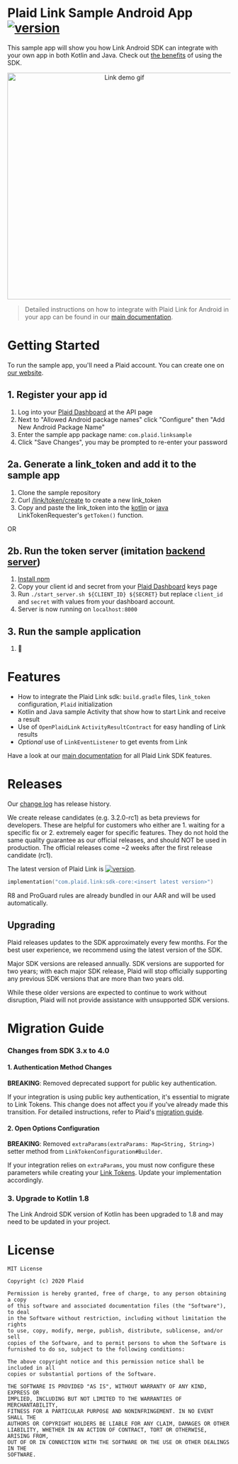 # Plaid Link Sample Android App [![version][link-sdk-version]][link-sdk-url]
This sample app will show you how Link Android SDK can integrate with your own app in both Kotlin and Java. Check out [the benefits](./docs/sdk-vs-webview-comparison.md) of using the SDK. 


<p align="center">
  <img src="docs/link_demo.gif" loading="lazy" alt="Link demo gif" height="512" />
</p>

> Detailed instructions on how to integrate with Plaid Link for Android in your app can be found in our [main documentation][link-android-docs].


# Getting Started
To run the sample app, you'll need a Plaid account. You can create one on [our website][plaid-signup].

## 1. Register your app id
1. Log into your [Plaid Dashboard][plaid-dashboard-api] at the API page
2. Next to "Allowed Android package names" click "Configure" then "Add New Android Package Name"
3. Enter the sample app package name: `com.plaid.linksample`
4. Click "Save Changes", you may be prompted to re-enter your password

## 2a. Generate a link_token and add it to the sample app
1. Clone the sample repository
2. Curl [/link/token/create](https://plaid.com/docs/#create-link-token) to create a new link_token
3. Copy and paste the link_token into the [kotlin][get-link-token-kotlin] or [java][get-link-token-java] LinkTokenRequester's `getToken()` function.

OR

## 2b. Run the token server (imitation [backend server][link-quickstart])
1. [Install npm][npm-installation]
2. Copy your client id and secret from your [Plaid Dashboard][plaid-dashboard-keys] keys page
3. Run `./start_server.sh ${CLIENT_ID} ${SECRET}` but replace `client_id` and `secret` with values from your dashboard account.
4. Server is now running on `localhost:8000`

## 3. Run the sample application
1. 🚀

# Features
- How to integrate the Plaid Link sdk: `build.gradle` files, `link_token` configuration, `Plaid` initialization
- Kotlin and Java sample Activity that show how to start Link and receive a result
- Use of `OpenPlaidLink` `ActivityResultContract` for easy handling of Link results
- _Optional_ use of `LinkEventListener` to get events from Link

Have a look at our [main documentation][link-android-docs] for all Plaid Link SDK features.

# Releases
Our [change log][changelog] has release history.	

We create release candidates (e.g. 3.2.0-rc1) as beta previews for developers. These are helpful for customers who either are 1. waiting for a specific fix or 2. extremely eager for specific features. They do not hold the same quality guarantee as our official releases, and should NOT be used in production. The official releases come ~2 weeks after the first release candidate (rc1).

The latest version of Plaid Link is [![version][link-sdk-version]][link-sdk-url].

```kotlin
implementation("com.plaid.link:sdk-core:<insert latest version>")
```

R8 and ProGuard rules are already bundled in our AAR and will be used automatically.

## Upgrading

Plaid releases updates to the SDK approximately every few months. For the best user experience, we recommend using the latest version of the SDK.

Major SDK versions are released annually. SDK versions are supported for two years; with each major SDK release, Plaid will stop officially supporting any previous SDK versions that are more than two years old. 

While these older versions are expected to continue to work without disruption, Plaid will not provide assistance with unsupported SDK versions. 

# Migration Guide

### Changes from SDK 3.x to 4.0

#### 1. Authentication Method Changes
**BREAKING**: Removed deprecated support for public key authentication.

If your integration is using public key authentication, it's essential to migrate to Link Tokens. This change does not affect you if you've already made this transition. For detailed instructions, refer to Plaid's [migration guide](https://plaid.com/docs/link-token-migration-guide).

#### 2. Open Options Configuration
**BREAKING**: Removed `extraParams(extraParams: Map<String, String>)` setter method from  `LinkTokenConfiguration#Builder`.

If your integration relies on `extraParams`, you must now configure these parameters while creating your [Link Tokens](https://plaid.com/docs/api/tokens/). Update your implementation accordingly.

### 3. Upgrade to Kotlin 1.8
The Link Android SDK version of Kotlin has been upgraded to 1.8 and may need to be updated in your project.

# License
```
MIT License

Copyright (c) 2020 Plaid

Permission is hereby granted, free of charge, to any person obtaining a copy
of this software and associated documentation files (the "Software"), to deal
in the Software without restriction, including without limitation the rights
to use, copy, modify, merge, publish, distribute, sublicense, and/or sell
copies of the Software, and to permit persons to whom the Software is
furnished to do so, subject to the following conditions:

The above copyright notice and this permission notice shall be included in all
copies or substantial portions of the Software.

THE SOFTWARE IS PROVIDED "AS IS", WITHOUT WARRANTY OF ANY KIND, EXPRESS OR
IMPLIED, INCLUDING BUT NOT LIMITED TO THE WARRANTIES OF MERCHANTABILITY,
FITNESS FOR A PARTICULAR PURPOSE AND NONINFRINGEMENT. IN NO EVENT SHALL THE
AUTHORS OR COPYRIGHT HOLDERS BE LIABLE FOR ANY CLAIM, DAMAGES OR OTHER
LIABILITY, WHETHER IN AN ACTION OF CONTRACT, TORT OR OTHERWISE, ARISING FROM,
OUT OF OR IN CONNECTION WITH THE SOFTWARE OR THE USE OR OTHER DEALINGS IN THE
SOFTWARE.
```


[link-sdk-version]: https://img.shields.io/maven-central/v/com.plaid.link/sdk-core
[link-sdk-url]: https://search.maven.org/artifact/com.plaid.link/sdk-core
[link-android-docs]: https://plaid.com/docs/link/android/
[plaid-signup]: https://dashboard.plaid.com/signup?email=
[plaid-dashboard-api]: https://dashboard.plaid.com/team/api
[plaid-dashboard-keys]: https://dashboard.plaid.com/team/keys
[changelog]: https://github.com/plaid/plaid-link-android/releases
[get-link-token-kotlin]: app/src/main/java/com/plaid/linksample/MainActivity.kt
[get-link-token-java]: app/src/main/java/com/plaid/linksample/MainActivityJava.java
[npm-installation]: https://docs.npmjs.com/downloading-and-installing-node-js-and-npm
[link-quickstart]: https://plaid.com/docs/quickstart/
